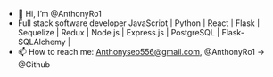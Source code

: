 - 👋 Hi, I’m @AnthonyRo1
- Full stack software developer
JavaScript | Python | React | Flask | Sequelize | Redux | Node.js | Express.js | PostgreSQL | Flask-SQLAlchemy |
- 📫 How to reach me: Anthonyseo556@gmail.com, @AnthonyRo1 -> @Github

<!---
AnthonyRo1/AnthonyRo1 is a ✨ special ✨ repository because its `README.md` (this file) appears on your GitHub profile.
You can click the Preview link to take a look at your changes.
--->
